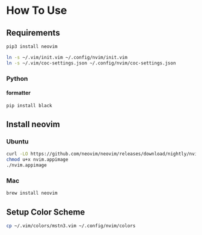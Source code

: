 # How To Use

## Requirements

```bash
pip3 install neovim
```

```bash
ln -s ~/.vim/init.vim ~/.config/nvim/init.vim
ln -s ~/.vim/coc-settings.json ~/.config/nvim/coc-settings.json
```

### Python

#### formatter

```bash
pip install black
```

## Install neovim

### Ubuntu

```bash
curl -LO https://github.com/neovim/neovim/releases/download/nightly/nvim.appimage
chmod u+x nvim.appimage
./nvim.appimage
```

### Mac

```bash
brew install neovim
```

## Setup Color Scheme

```bash
cp ~/.vim/colors/mstn3.vim ~/.config/nvim/colors
```
